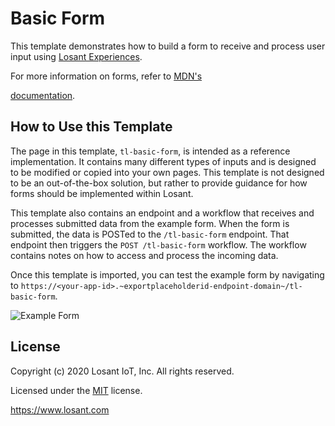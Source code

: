 # Basic Form
This template demonstrates how to build a form to receive and process user input using [Losant Experiences](https://~exportplaceholderid-docs-url~/experiences/overview/).

For more information on forms, refer to [MDN's <form> documentation](https://developer.mozilla.org/en-US/docs/Web/HTML/Element/form). 

## How to Use this Template
The page in this template, `tl-basic-form`, is intended as a reference implementation. It contains many different types of inputs and is designed to be modified or copied into your own pages. This template is not designed to be an out-of-the-box solution, but rather to provide guidance for how forms should be implemented within Losant.

This template also contains an endpoint and a workflow that receives and processes submitted data from the example form. When the form is submitted, the data is POSTed to the `/tl-basic-form` endpoint. That endpoint then triggers the `POST /tl-basic-form` workflow. The workflow contains notes on how to access and process the incoming data.

Once this template is imported, you can test the example form by navigating to `https://<your-app-id>.~exportplaceholderid-endpoint-domain~/tl-basic-form`.

![Example Form](https://~exportplaceholderid-files-domain~/~exportplaceholderid-application-libraryExperiencesFormsBasicInputForm-0~/template/example-form.png)

## License

Copyright (c) 2020 Losant IoT, Inc. All rights reserved.

Licensed under the [MIT](https://github.com/Losant/losant-templates/blob/master/LICENSE.txt) license.

https://www.losant.com